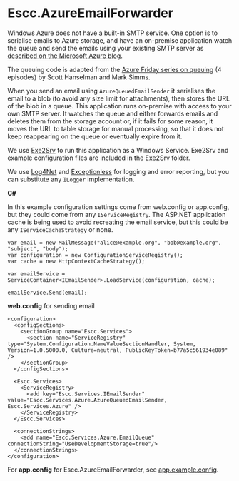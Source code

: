 Escc.AzureEmailForwarder
========================

Windows Azure does not have a built-in SMTP service. One option is to serialise emails to Azure storage, and have an on-premise application watch the queue and send the emails using your existing SMTP server as [described on the Microsoft Azure blog](http://azure.microsoft.com/blog/2010/10/08/adoption-program-insights-sending-emails-from-windows-azure-part-1-of-2/).

The queuing code is adapted from the [Azure Friday series on queuing](http://channel9.msdn.com/Shows/Azure-Friday/Azure-Queues-101-Basics-of-Queues-with-Mark-Simms) (4 episodes) by Scott Hanselman and Mark Simms. 

When you send an email using `AzureQueuedEmailSender` it serialises the email to a blob (to avoid any size limit for attachments), then stores the URL of the blob in a queue. This application runs on-premise with access to your own SMTP server. It watches the queue and either forwards emails and deletes them from the storage account or, if it fails for some reason, it moves the URL to table storage for manual processing, so that it does not keep reappearing on the queue or eventually expire from it.

We use [Exe2Srv](http://www.codeproject.com/Articles/715967/Running-Redis-as-a-Windows-Service) to run this application as a Windows Service. Exe2Srv and example configuration files are included in the Exe2Srv folder.

We use [Log4Net](http://logging.apache.org/log4net/) and [Exceptionless](http://exceptionless.com/) for logging and error reporting, but you can substitute any `ILogger` implementation.

**C#** 

 In this example configuration settings come from web.config or app.config, but they could come from any `IServiceRegistry`. The ASP.NET application cache is being used to avoid recreating the email service, but this could be any `IServiceCacheStrategy` or none.

	var email = new MailMessage("alice@example.org", "bob@example.org", "subject", "body");
	var configuration = new ConfigurationServiceRegistry();
	var cache = new HttpContextCacheStrategy();

	var emailService = ServiceContainer<IEmailSender>.LoadService(configuration, cache);

    emailService.Send(email); 

**web.config** for sending email

	<configuration>
	  <configSections>
	    <sectionGroup name="Escc.Services">
	      <section name="ServiceRegistry" type="System.Configuration.NameValueSectionHandler, System, Version=1.0.5000.0, Culture=neutral, PublicKeyToken=b77a5c561934e089" />
	    </sectionGroup>
	  </configSections>
	  
	  <Escc.Services>
	    <ServiceRegistry>
	      <add key="Escc.Services.IEmailSender" value="Escc.Services.Azure.AzureQueuedEmailSender, Escc.Services.Azure" />
	    </ServiceRegistry>
	  </Escc.Services>
	
	  <connectionStrings>
	    <add name="Escc.Services.Azure.EmailQueue" connectionString="UseDevelopmentStorage=true"/>
	  </connectionStrings>
	</configuration>

For **app.config** for Escc.AzureEmailForwarder, see [app.example.config](Escc.AzureEmailForwarder\App.example.config).